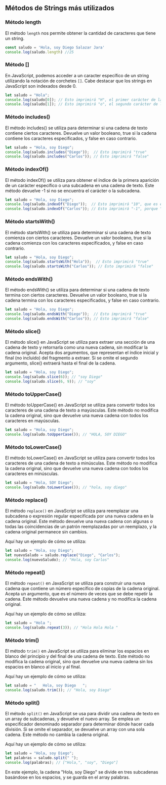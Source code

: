 
## Métodos de Strings más utilizados

### Método length

El método `length` nos permite obtener la cantidad de caracteres que tiene un string.

```javascript
const saludo = 'Hola, soy Diego Salazar Jara'
console.log(saludo.length) //25
```

### Método []

En JavaScript, podemos acceder a un caracter específico de un string utilizando la notación de corchetes `[]`. Cabe destacar que los strings en JavaScript son indexados desde 0.

```javascript
let saludo = "Hola";
console.log(saludo[0]); // Esto imprimirá "H", el primer carácter de la cadena
console.log(saludo[1]); // Esto imprimirá "o", el segundo carácter de la cadena
```

### Método includes()

El método includes() se utiliza para determinar si una cadena de texto contiene ciertos caracteres. Devuelve un valor booleano, true si la cadena contiene los caracteres especificados, y false en caso contrario.

```javascript
let saludo = "Hola, soy Diego";
console.log(saludo.includes("Diego"));  // Esto imprimirá "true"
console.log(saludo.includes("Carlos")); // Esto imprimirá "false"
```

### Método indexOf()

El método indexOf() se utiliza para obtener el índice de la primera aparición de un carácter específico o una subcadena en una cadena de texto. Este método devuelve -1 si no se encuentra el carácter o la subcadena.

```javascript
let saludo = "Hola, soy Diego";
console.log(saludo.indexOf("Diego"));  // Esto imprimirá "10", que es el índice donde comienza "Diego"
console.log(saludo.indexOf("Carlos")); // Esto imprimirá "-1", porque "Carlos" no se encuentra en la cadena
```

### Método startsWith()

El método startsWith() se utiliza para determinar si una cadena de texto comienza con ciertos caracteres. Devuelve un valor booleano, true si la cadena comienza con los caracteres especificados, y false en caso contrario.

```javascript
let saludo = "Hola, soy Diego";
console.log(saludo.startsWith("Hola"));  // Esto imprimirá "true"
console.log(saludo.startsWith("Carlos")); // Esto imprimirá "false"
```

### Método endsWith()

El método endsWith() se utiliza para determinar si una cadena de texto termina con ciertos caracteres. Devuelve un valor booleano, true si la cadena termina con los caracteres especificados, y false en caso contrario.

```javascript
let saludo = "Hola, soy Diego";
console.log(saludo.endsWith("Diego"));  // Esto imprimirá "true"
console.log(saludo.endsWith("Carlos")); // Esto imprimirá "false"
```

### Método slice()

El método slice() en JavaScript se utiliza para extraer una sección de una cadena de texto y retornarla como una nueva cadena, sin modificar la cadena original. Acepta dos argumentos, que representan el índice inicial y final (no incluido) del fragmento a extraer. Si se omite el segundo argumento, slice() extraerá hasta el final de la cadena.

```javascript
let saludo = "Hola, soy Diego";
console.log(saludo.slice(6)); // "soy Diego"
console.log(saludo.slice(6, 9)); // "soy"
```

### Método toUpperCase()

El método toUpperCase() en JavaScript se utiliza para convertir todos los caracteres de una cadena de texto a mayúsculas. Este método no modifica la cadena original, sino que devuelve una nueva cadena con todos los caracteres en mayúsculas.

```javascript
let saludo = "Hola, soy Diego";
console.log(saludo.toUpperCase()); // "HOLA, SOY DIEGO"
```

### Método toLowerCase()

El método toLowerCase() en JavaScript se utiliza para convertir todos los caracteres de una cadena de texto a minúsculas. Este método no modifica la cadena original, sino que devuelve una nueva cadena con todos los caracteres en minúsculas.

```javascript
let saludo = "Hola, SOY Diego";
console.log(saludo.toLowerCase()); // "hola, soy diego"
```

### Método replace()

El método `replace()` en JavaScript se utiliza para reemplazar una subcadena o expresión regular especificada por una nueva cadena en la cadena original. Este método devuelve una nueva cadena con algunas o todas las coincidencias de un patrón reemplazadas por un reemplazo, y la cadena original permanece sin cambios.

Aquí hay un ejemplo de cómo se utiliza:

```javascript
let saludo = "Hola, soy Diego";
let nuevoSaludo = saludo.replace("Diego", "Carlos");
console.log(nuevoSaludo); // "Hola, soy Carlos"
```

### Método repeat()

El método `repeat()` en JavaScript se utiliza para construir una nueva cadena que contiene un número específico de copias de la cadena original. Acepta un argumento, que es el número de veces que se debe repetir la cadena. Este método devuelve una nueva cadena y no modifica la cadena original.

Aquí hay un ejemplo de cómo se utiliza:

```javascript
let saludo = "Hola ";
console.log(saludo.repeat(3)); // "Hola Hola Hola "
```

### Método trim()

El método `trim()` en JavaScript se utiliza para eliminar los espacios en blanco del principio y del final de una cadena de texto. Este método no modifica la cadena original, sino que devuelve una nueva cadena sin los espacios en blanco al inicio y al final.

Aquí hay un ejemplo de cómo se utiliza:

```javascript
let saludo = "   Hola, soy Diego   ";
console.log(saludo.trim()); // "Hola, soy Diego"
```

### Método split()

El método `split()` en JavaScript se usa para dividir una cadena de texto en un array de subcadenas, y devuelve el nuevo array. Se emplea un especificador denominado separador para determinar dónde hacer cada división. Si se omite el separador, se devuelve un array con una sola cadena. Este método no cambia la cadena original.

Aquí hay un ejemplo de cómo se utiliza:

```javascript
let saludo = "Hola, soy Diego";
let palabras = saludo.split(" ");
console.log(palabras); // ["Hola,", "soy", "Diego"]
```

En este ejemplo, la cadena "Hola, soy Diego" se divide en tres subcadenas basándose en los espacios, y se guarda en el array palabras.